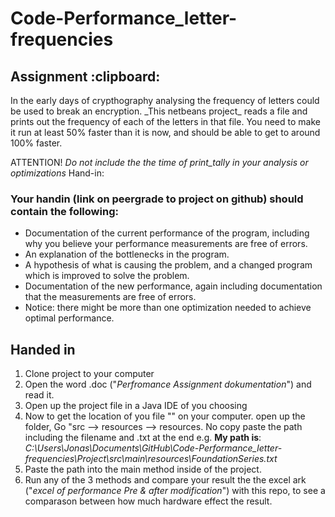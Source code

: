 # Code-Performance_letter-frequencies

<h2> Assignment :clipboard: </h2> 
In the early days of crypthography analysing the frequency of letters could be used to break an encryption.
_This netbeans project_ reads a file and prints out the frequency of each of the letters in that file.
You need to make it run at least 50% faster than it is now, and should be able to get to around 100% faster.

ATTENTION! _Do not include the the time of print_tally in your analysis or optimizations_
Hand-in:

<h3>Your handin (link on peergrade to project on github) should contain the following:</h3>

* Documentation of the current performance of the program, including why you believe your performance measurements are free of errors.
* An explanation of the bottlenecks in the program.
* A hypothesis of what is causing the problem, and a changed program which is improved to solve the problem.
* Documentation of the new performance, again including documentation that the measurements are free of errors.
* Notice: there might be more than one optimization needed to achieve optimal performance.


<h2>Handed in</h2>

1. Clone project to your computer
2. Open the word .doc ("_Perfromance Assignment dokumentation_") and read it. 
3. Open up the project file in a Java IDE of you choosing 
4. Now to get the location of you file "" on your computer. open up the folder, Go "src --> resources --> resources. No copy paste the path including the filename and .txt at the end e.g. 
**My path is**: _C:\Users\Jonas\Documents\GitHub\Code-Performance_letter-frequencies\Project\src\main\resources\FoundationSeries.txt_
5. Paste the path into the main method inside of the project.
6. Run any of the 3 methods and compare your result the the excel ark ("_excel of performance Pre & after modification_") with this repo, to see a comparason between how much hardware effect the result. 

